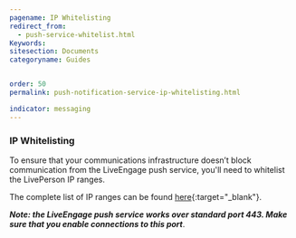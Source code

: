 ```yaml
---
pagename: IP Whitelisting
redirect_from:
  - push-service-whitelist.html
Keywords:
sitesection: Documents
categoryname: Guides


order: 50
permalink: push-notification-service-ip-whitelisting.html

indicator: messaging
---
```

### IP Whitelisting

To ensure that your communications infrastructure doesn’t block communication from the LiveEngage push service, you'll need to whitelist the LivePerson IP ranges.

The complete list of IP ranges can be found [here](https://liveengage.liveperson.net/a/new/?connectionOpenArticle=configuring-your-firewall){:target="_blank"}.

**_Note: the LiveEngage push service works over standard port 443. Make sure that you enable connections to this port_**.
